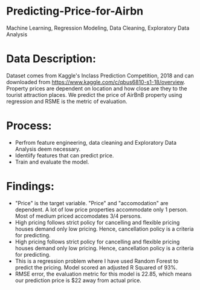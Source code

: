# Predicting-Price-for-Airbn
Machine Learning, Regression Modeling, Data Cleaning, Exploratory Data Analysis

# Data Description:
Dataset comes from Kaggle's Inclass Prediction Competition, 2018 and can downloaded from https://www.kaggle.com/c/qbus6810-s1-18/overview.
Property prices are dependent on location and how close are they to the tourist attraction places. We predict the price of AirBnB property using regression and RSME is the metric of evaluation. 

# Process:
* Perfrom feature engineering, data cleaning and Exploratory Data Analysis deem necessary.
* Identiify features that can predict price.
* Train and evaluate the model.

# Findings:
* "Price" is the target variable. "Price" and "accomodation" are dependent. A lot of low price properties accommodate only 1 person. Most of medium priced accomodates 3/4 persons. 
* High pricing follows strict policy for cancelling and flexible pricing houses demand only low pricing. Hence, cancellation policy is a criteria for predicting.
* High pricing follows strict policy for cancelling and flexible pricing houses demand only low pricing. Hence, cancellation policy is a criteria for predicting.
* This is a regression problem where I have used Random Forest to predict the pricing. Model scored an adjusted R Squared of 93%.
* RMSE error, the evaluation metric for this model is 22.85, which means our prediction price is $22 away from actual price.
